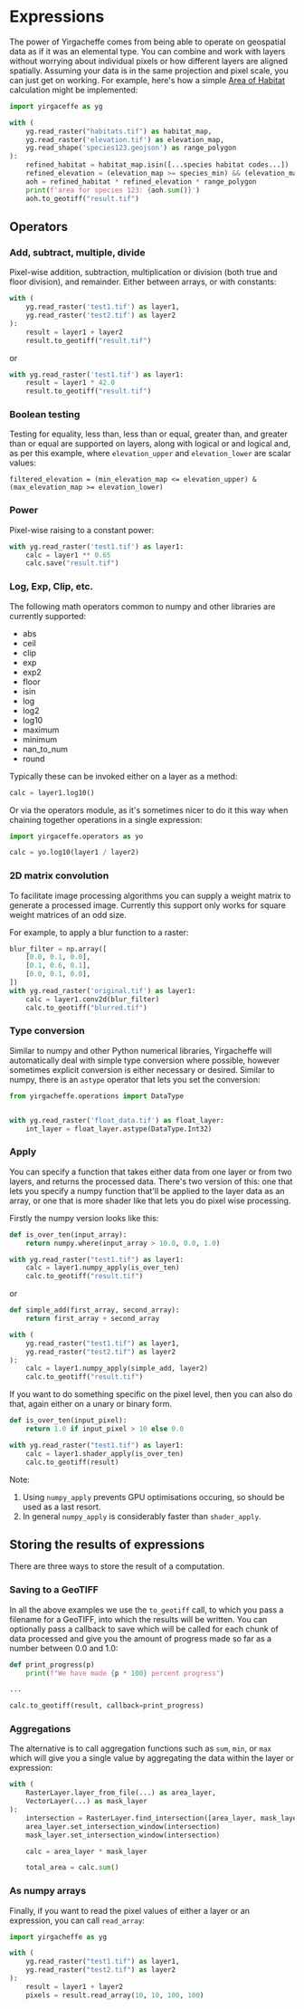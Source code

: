 # Expressions

The power of Yirgacheffe comes from being able to operate on geospatial data as if it was an elemental type. You can combine and work with layers without worrying about individual pixels or how different layers are aligned spatially. Assuming your data is in the same projection and pixel scale, you can just get on working. For example, here's how a simple [Area of Habitat](https://github.com/quantifyearth/aoh-calculator/) calculation might be implemented:

```python
import yirgaceffe as yg

with (
    yg.read_raster("habitats.tif") as habitat_map,
    yg.read_raster('elevation.tif') as elevation_map,
    yg.read_shape('species123.geojson') as range_polygon
):
    refined_habitat = habitat_map.isin([...species habitat codes...])
    refined_elevation = (elevation_map >= species_min) && (elevation_map <= species_max)
    aoh = refined_habitat * refined_elevation * range_polygon
    print(f'area for species 123: {aoh.sum()}')
    aoh.to_geotiff("result.tif")
```

## Operators

### Add, subtract, multiple, divide

Pixel-wise addition, subtraction, multiplication or division (both true and floor division), and remainder. Either between arrays, or with constants:

```python
with (
    yg.read_raster('test1.tif') as layer1,
    yg.read_raster('test2.tif') as layer2
):
    result = layer1 + layer2
    result.to_geotiff("result.tif")
```

or

```python
with yg.read_raster('test1.tif') as layer1:
    result = layer1 * 42.0
    result.to_geotiff("result.tif")
```

### Boolean testing

Testing for equality, less than, less than or equal, greater than, and greater than or equal are supported on layers, along with logical or and logical and, as per this example, where `elevation_upper` and `elevation_lower` are scalar values:

```
filtered_elevation = (min_elevation_map <= elevation_upper) & (max_elevation_map >= elevation_lower)
```

### Power

Pixel-wise raising to a constant power:

```python
with yg.read_raster('test1.tif') as layer1:
    calc = layer1 ** 0.65
    calc.save("result.tif")
```

### Log, Exp, Clip, etc.

The following math operators common to numpy and other libraries are currently supported:

* abs
* ceil
* clip
* exp
* exp2
* floor
* isin
* log
* log2
* log10
* maximum
* minimum
* nan_to_num
* round

Typically these can be invoked either on a layer as a method:

```python
calc = layer1.log10()
```

Or via the operators module, as it's sometimes nicer to do it this way when chaining together operations in a single expression:

```python
import yirgaceffe.operators as yo

calc = yo.log10(layer1 / layer2)
```

### 2D matrix convolution

To facilitate image processing algorithms you can supply a weight matrix to generate a processed image. Currently this support only works for square weight matrices of an odd size.

For example, to apply a blur function to a raster:

```python
blur_filter = np.array([
    [0.0, 0.1, 0.0],
    [0.1, 0.6, 0.1],
    [0.0, 0.1, 0.0],
])
with yg.read_raster('original.tif') as layer1:
    calc = layer1.conv2d(blur_filter)
    calc.to_geotiff("blurred.tif")
```

### Type conversion

Similar to numpy and other Python numerical libraries, Yirgacheffe will automatically deal with simple type conversion where possible, however sometimes explicit conversion is either necessary or desired. Similar to numpy, there is an `astype` operator that lets you set the conversion:

```python
from yirgacheffe.operations import DataType


with yg.read_raster('float_data.tif') as float_layer:
    int_layer = float_layer.astype(DataType.Int32)
```

### Apply

You can specify a function that takes either data from one layer or from two layers, and returns the processed data. There's two version of this: one that lets you specify a numpy function that'll be applied to the layer data as an array, or one that is more shader like that lets you do pixel wise processing.

Firstly the numpy version looks like this:

```python
def is_over_ten(input_array):
    return numpy.where(input_array > 10.0, 0.0, 1.0)

with yg.read_raster("test1.tif") as layer1:
    calc = layer1.numpy_apply(is_over_ten)
    calc.to_geotiff("result.tif")
```

or

```python
def simple_add(first_array, second_array):
    return first_array + second_array

with (
    yg.read_raster("test1.tif") as layer1,
    yg.read_raster("test2.tif") as layer2
):
    calc = layer1.numpy_apply(simple_add, layer2)
    calc.to_geotiff("result.tif")
```

If you want to do something specific on the pixel level, then you can also do that, again either on a unary or binary form.

```python
def is_over_ten(input_pixel):
    return 1.0 if input_pixel > 10 else 0.0

with yg.read_raster("test1.tif") as layer1:
    calc = layer1.shader_apply(is_over_ten)
    calc.to_geotiff(result)
```

Note:

1. Using `numpy_apply` prevents GPU optimisations occuring, so should be used as a last resort.
2. In general `numpy_apply` is considerably faster than `shader_apply`.

## Storing the results of expressions

There are three ways to store the result of a computation.

### Saving to a GeoTIFF

In all the above examples we use the `to_geotiff` call, to which you pass a filename for a GeoTIFF, into which the results will be written. You can optionally pass a callback to save which will be called for each chunk of data processed and give you the amount of progress made so far as a number between 0.0 and 1.0:

```python
def print_progress(p)
    print(f"We have made {p * 100} percent progress")

...

calc.to_geotiff(result, callback=print_progress)
```

### Aggregations

The alternative is to call aggregation functions such as `sum`, `min`, or `max` which will give you a single value by aggregating the data within the layer or expression:

```python
with (
    RasterLayer.layer_from_file(...) as area_layer,
    VectorLayer(...) as mask_layer
):
    intersection = RasterLayer.find_intersection([area_layer, mask_layer])
    area_layer.set_intersection_window(intersection)
    mask_layer.set_intersection_window(intersection)

    calc = area_layer * mask_layer

    total_area = calc.sum()
```

### As numpy arrays

Finally, if you want to read the pixel values of either a layer or an expression, you can call `read_array`:

```python
import yirgacheffe as yg

with (
    yg.read_raster("test1.tif") as layer1,
    yg.read_raster("test2.tif") as layer2
):
    result = layer1 + layer2
    pixels = result.read_array(10, 10, 100, 100)
```

